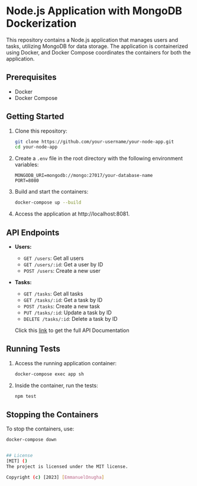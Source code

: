# Node.js Application with MongoDB Dockerization

This repository contains a Node.js application that manages users and tasks, utilizing MongoDB for data storage. The application is containerized using Docker, and Docker Compose coordinates the containers for both the application.

## Prerequisites

- Docker
- Docker Compose

## Getting Started

1. Clone this repository:

    ```bash
    git clone https://github.com/your-username/your-node-app.git
    cd your-node-app
    ```

2. Create a `.env` file in the root directory with the following environment variables:

    ```env
    MONGODB_URI=mongodb://mongo:27017/your-database-name
    PORT=8080
    ```

3. Build and start the containers:

    ```bash
    docker-compose up --build
    ```

4. Access the application at http://localhost:8081.

## API Endpoints

- **Users:**
    - `GET /users`: Get all users
    - `GET /users/:id`: Get a user by ID
    - `POST /users`: Create a new user

- **Tasks:**
    - `GET /tasks`: Get all tasks
    - `GET /tasks/:id`: Get a task by ID
    - `POST /tasks`: Create a new task
    - `PUT /tasks/:id`: Update a task by ID
    - `DELETE /tasks/:id`: Delete a task by ID

     Click this [link](https://documenter.getpostman.com/view/19569197/2sA2rGuKFM) to get the full API Documentation 

## Running Tests

1. Access the running application container:

    ```bash
    docker-compose exec app sh
    ```

2. Inside the container, run the tests:

    ```bash
    npm test
    ```

## Stopping the Containers

To stop the containers, use:

```bash
docker-compose down


## License
[MIT] ()
The project is licensed under the MIT license.

Copyright (c) [2023] [EmmanuelOnugha]
